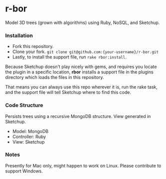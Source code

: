 r-bor
=====

Model 3D trees (grown with algorithms) using Ruby, NoSQL, and Sketchup.

### Installation

+ Fork this repository.
+ Clone your fork. `git clone git@github.com:{your-username}/r-bor.git`
+ Lastly, to install the support file, run `rake rbor:install`.

Because Sketchup doesn't play nicely with gems, and requires you locate the plugin in a specific location, __rbor__ installs a support file in the plugins directory which loads the files in this repository.

That means you can always use this repo wherever it is, run the rake task, and the support file will tell Sketchup where to find this code.



### Code Structure

Persists trees using a recursive MongoDB structure. View generated in Sketchup.

+ Model:      MongoDB
+ Controller: Ruby
+ View:       Sketchup



### Notes

Presently for Mac only, might happen to work on Linux. Please contribute to support Windows.